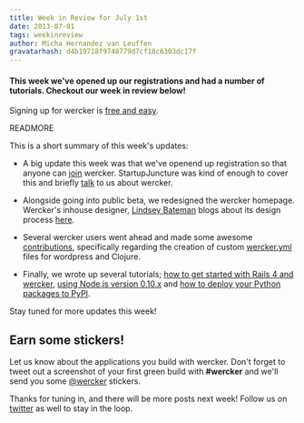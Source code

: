 ```yaml
---
title: Week in Review for July 1st
date: 2013-07-01
tags: weekinreview
author: Micha Hernandez van Leuffen
gravatarhash: d4b19718f9748779d7cf18c6303dc17f
---
```


<h4 class="subheader">
This week we've opened up our registrations and had a number of tutorials. Checkout our week in review below!
</h4>

Signing up for wercker is [free and easy](https://app.wercker.com/users/new/).

READMORE

This is a short summary of this week's updates:

* A big update this week was that we've openend up registration so that anyone can [join](http://blog.wercker.com/2013/06/24/Opening-up-registrations.html) wercker. StartupJuncture was kind of enough to cover this and briefly [talk](http://startupjuncture.com/2013/06/28/wercker-opens-platform/) to us about wercker.

* Alongside going into public beta, we redesigned the wercker homepage. Wercker's inhouse designer, [Lindsey Bateman](https://app.wercker.com/#lindseybateman) blogs about its design process [here](http://blog.wercker.com/2013/06/24/Creating-our-new-landing-page.html).

* Several wercker users went ahead and made some awesome [contributions](http://blog.wercker.com/2013/06/26/Developer-contributions.html), specifically regarding the creation of custom [wercker.yml](http://devcenter.wercker.com/articles/werckeryml/) files for wordpress and Clojure.

* Finally, we wrote up several tutorials; [how to get started with Rails 4 and wercker](http://blog.wercker.com/2013/06/25/Rails4-and-wercker.html), [using Node.js version 0.10.x](http://blog.wercker.com/2013/06/28/Nodejs-010x-on-wercker.html) and [how to deploy your Python packages to PyPI](http://blog.wercker.com/2013/06/28/Deploying-to-pypi.html).

Stay tuned for more updates this week!

## Earn some stickers!

Let us know about the applications you build with wercker. Don't forget to tweet out a screenshot of your first green build with **#wercker** and we'll send you some [@wercker](http://twitter.com/wercker) stickers.

Thanks for tuning in, and there will be more posts next week! Follow us on [twitter](http://twitter.com/wercker) as well to stay in the loop.
